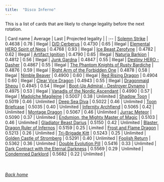 ```yaml
---
title:  "Disco Inferno"
---
```


This is a list of cards that are likely to change legality before the next rotation.

| Card name | Average | Last | Projected legality |
| :-- |
[Solemn Strike](https://db.ygoprodeck.com/card/?search=Solemn%20Strike) | 0.4638 | 0.78 | Illegal |
[D/D Cerberus](https://db.ygoprodeck.com/card/?search=D/D%20Cerberus) | 0.4730 | 0.65 | Illegal |
[Elemental HERO Spirit of Neos](https://db.ygoprodeck.com/card/?search=Elemental%20HERO%20Spirit%20of%20Neos) | 0.4768 | 0.93 | Illegal |
[Ice Beast Zerofyne](https://db.ygoprodeck.com/card/?search=Ice%20Beast%20Zerofyne) | 0.4782 | 0.62 | Illegal |
[Artifact Ignition](https://db.ygoprodeck.com/card/?search=Artifact%20Ignition) | 0.4790 | 0.65 | Illegal |
[Naturia Barkion](https://db.ygoprodeck.com/card/?search=Naturia%20Barkion) | 0.4812 | 0.56 | Illegal |
[Junk Gardna](https://db.ygoprodeck.com/card/?search=Junk%20Gardna) | 0.4847 | 0.55 | Illegal |
[Destiny HERO - Dasher](https://db.ygoprodeck.com/card/?search=Destiny%20HERO%20-%20Dasher) | 0.4867 | 0.55 | Illegal |
[The Phantom Knights of Rusty Bardiche](https://db.ygoprodeck.com/card/?search=The%20Phantom%20Knights%20of%20Rusty%20Bardiche) | 0.4876 | 0.59 | Illegal |
[Right Arm of the Forbidden One](https://db.ygoprodeck.com/card/?search=Right%20Arm%20of%20the%20Forbidden%20One) | 0.4878 | 0.58 | Illegal |
[Nimble Beaver](https://db.ygoprodeck.com/card/?search=Nimble%20Beaver) | 0.4900 | 0.60 | Illegal |
[Red Rising Dragon](https://db.ygoprodeck.com/card/?search=Red%20Rising%20Dragon) | 0.4904 | 0.60 | Illegal |
[Clear Vice Dragon](https://db.ygoprodeck.com/card/?search=Clear%20Vice%20Dragon) | 0.4943 | 0.55 | Illegal |
[Dragonmaid Sheou](https://db.ygoprodeck.com/card/?search=Dragonmaid%20Sheou) | 0.4945 | 0.54 | Illegal |
[Boot-Up Admiral - Destroyer Dynamo](https://db.ygoprodeck.com/card/?search=Boot-Up%20Admiral%20-%20Destroyer%20Dynamo) | 0.4975 | 0.53 | Illegal |
[Vanadis of the Nordic Ascendant](https://db.ygoprodeck.com/card/?search=Vanadis%20of%20the%20Nordic%20Ascendant) | 0.4990 | 0.57 | Illegal |
[Madolche Magileine](https://db.ygoprodeck.com/card/?search=Madolche%20Magileine) | 0.5007 | 0.38 | Unlimited |
[Shadow Toon](https://db.ygoprodeck.com/card/?search=Shadow%20Toon) | 0.5019 | 0.46 | Unlimited |
[Deep Sea Diva](https://db.ygoprodeck.com/card/?search=Deep%20Sea%20Diva) | 0.5022 | 0.46 | Unlimited |
[Toon Briefcase](https://db.ygoprodeck.com/card/?search=Toon%20Briefcase) | 0.5035 | 0.40 | Unlimited |
[Infernity Archfiend](https://db.ygoprodeck.com/card/?search=Infernity%20Archfiend) | 0.5065 | 0.42 | Unlimited |
[Montage Dragon](https://db.ygoprodeck.com/card/?search=Montage%20Dragon) | 0.5067 | 0.46 | Unlimited |
[Jurrac Meteor](https://db.ygoprodeck.com/card/?search=Jurrac%20Meteor) | 0.5090 | 0.37 | Unlimited |
[Endymion, the Mighty Master of Magic](https://db.ygoprodeck.com/card/?search=Endymion,%20the%20Mighty%20Master%20of%20Magic) | 0.5103 | 0.46 | Unlimited |
[Gladiator Beast Darius](https://db.ygoprodeck.com/card/?search=Gladiator%20Beast%20Darius) | 0.5150 | 0.42 | Unlimited |
[Blaster, Dragon Ruler of Infernos](https://db.ygoprodeck.com/card/?search=Blaster,%20Dragon%20Ruler%20of%20Infernos) | 0.5159 | 0.25 | Limited |
[Frost and Flame Dragon](https://db.ygoprodeck.com/card/?search=Frost%20and%20Flame%20Dragon) | 0.5213 | 0.26 | Unlimited |
[Tri-Brigade Kitt](https://db.ygoprodeck.com/card/?search=Tri-Brigade%20Kitt) | 0.5243 | 0.25 | Unlimited |
[Golden Castle of Stromberg](https://db.ygoprodeck.com/card/?search=Golden%20Castle%20of%20Stromberg) | 0.5291 | 0.40 | Unlimited |
[Foolish Return](https://db.ygoprodeck.com/card/?search=Foolish%20Return) | 0.5362 | 0.36 | Unlimited |
[Double Evolution Pill](https://db.ygoprodeck.com/card/?search=Double%20Evolution%20Pill) | 0.5416 | 0.33 | Unlimited |
[Dark Contract with the Eternal Darkness](https://db.ygoprodeck.com/card/?search=Dark%20Contract%20with%20the%20Eternal%20Darkness) | 0.5569 | 0.29 | Unlimited |
[Condemned Darklord](https://db.ygoprodeck.com/card/?search=Condemned%20Darklord) | 0.5682 | 0.22 | Unlimited |

<br>

###### [Back home](index)